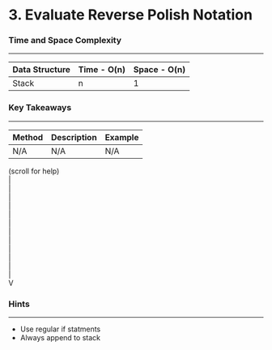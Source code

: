 # 3. Evaluate Reverse Polish Notation

### Time and Space Complexity
---
| Data Structure | Time - O(n) | Space - O(n) | 
|--- |--- |--- | 
| Stack | n | 1 |

### Key Takeaways
---
| Method | Description | Example | 
|--- |--- |--- | 
| N/A | N/A | N/A | 

(scroll for help)<br />
|<br />
|<br />
|<br />
|<br />
|<br />
|<br />
|<br />
|<br />
|<br />
|<br />
|<br />
|<br />
V
 
### Hints
---
- Use regular if statments
- Always append to stack
